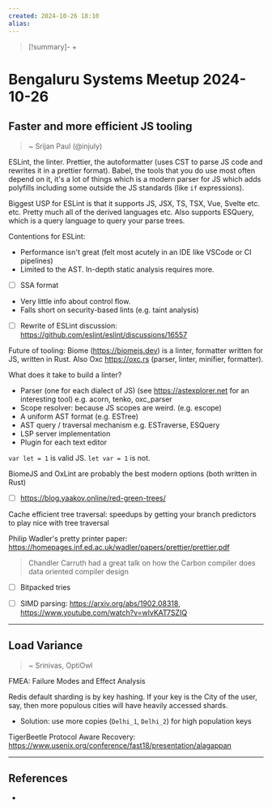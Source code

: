 ```yaml
---
created: 2024-10-26 18:10
alias: 
---
```

> [!summary]-
> + 

# Bengaluru Systems Meetup 2024-10-26

## Faster and more efficient JS tooling
> ~ Srijan Paul (@injuly)

ESLint, the linter. Prettier, the autoformatter (uses CST to parse JS code and rewrites it in a prettier format). Babel, the tools that you do use most often depend on it, it's a lot of things which is a modern parser for JS which adds polyfills including some outside the JS standards (like `if` expressions).

Biggest USP for ESLint is that it supports JS, JSX, TS, TSX, Vue, Svelte etc. etc. Pretty much all of the derived languages etc. Also supports ESQuery, which is a query language to query your parse trees.

Contentions for ESLint:
+ Performance isn't great (felt most acutely in an IDE like VSCode or CI pipelines)
+ Limited to the AST. In-depth static analysis requires more.
+ [ ] SSA format
+ Very little info about control flow.
+ Falls short on security-based lints (e.g. taint analysis)

+ [ ] Rewrite of ESLint discussion: https://github.com/eslint/eslint/discussions/16557

Future of tooling: Biome (https://biomejs.dev) is a linter, formatter written for JS, written in Rust. Also Oxc https://oxc.rs (parser, linter, minifier, formatter).

What does it take to build a linter?
+ Parser (one for each dialect of JS) (see https://astexplorer.net for an interesting tool) e.g. acorn, tenko, oxc_parser
+ Scope resolver: because JS scopes are weird. (e.g. escope)
+ A uniform AST format (e.g. ESTree)
+ AST query / traversal mechanism e.g. ESTraverse, ESQuery
+ LSP server implementation
+ Plugin for each text editor

`var let = 1` is valid JS. `let var = 1` is not.

BiomeJS and OxLint are probably the best modern options (both written in Rust)

+ [ ] https://blog.yaakov.online/red-green-trees/

Cache efficient tree traversal: speedups by getting your branch predictors to play nice with tree traversal

Philip Wadler's pretty printer paper: https://homepages.inf.ed.ac.uk/wadler/papers/prettier/prettier.pdf

> Chandler Carruth had a great talk on how the Carbon compiler does data oriented compiler design

+ [ ] Bitpacked tries

+ [ ] SIMD parsing: https://arxiv.org/abs/1902.08318, https://www.youtube.com/watch?v=wlvKAT7SZIQ

----
## Load Variance
> ~ Srinivas, OptiOwl

FMEA: Failure Modes and Effect Analysis

Redis default sharding is by key hashing. If your key is the City of the user, say, then more populous cities will have heavily accessed shards.
+ Solution: use more copies (`Delhi_1`, `Delhi_2`) for high population keys

TigerBeetle Protocol Aware Recovery: https://www.usenix.org/conference/fast18/presentation/alagappan



----

## References
+ 